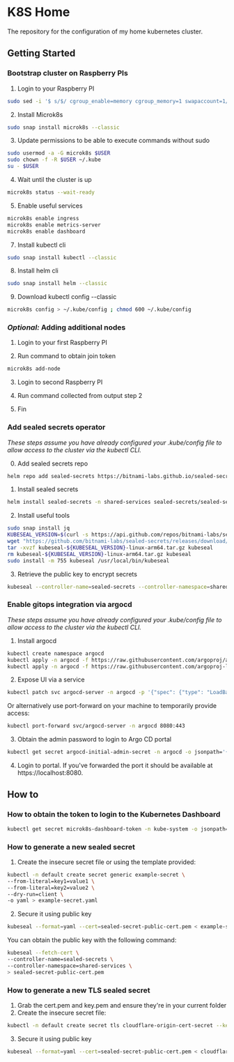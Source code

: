 # K8S Home

The repository for the configuration of my home kubernetes cluster.

## Getting Started

### Bootstrap cluster on Raspberry PIs

1. Login to your Raspberry PI
```bash
sudo sed -i '$ s/$/ cgroup_enable=memory cgroup_memory=1 swapaccount=1/' /boot/firmware/cmdline.txt
```

2. Install Microk8s
```bash
sudo snap install microk8s --classic
```

3. Update permissions to be able to execute commands without sudo
```bash
sudo usermod -a -G microk8s $USER
sudo chown -f -R $USER ~/.kube
su - $USER
```

4. Wait until the cluster is up
```bash
microk8s status --wait-ready
```

5. Enable useful services 
```bash
microk8s enable ingress 
microk8s enable metrics-server
microk8s enable dashboard
```

7. Install kubectl cli
```bash 
sudo snap install kubectl --classic
```

8. Install helm cli
```bash 
sudo snap install helm --classic
```

9. Download kubectl config --classic
```bash
microk8s config > ~/.kube/config ; chmod 600 ~/.kube/config
```

### _Optional:_ Adding additional nodes

1. Login to your first Raspberry PI

2. Run command to obtain join token
```bash
microk8s add-node 
```

3. Login to second Raspberry PI
   
4. Run command collected from output step 2 

5. Fin

### Add sealed secrets operator
_These steps assume you have already configured your .kube/config file to allow access to the cluster via the kubectl CLI._

0. Add sealed secrets repo
```bash
helm repo add sealed-secrets https://bitnami-labs.github.io/sealed-secrets
```
1. Install sealed secrets 
```bash
helm install sealed-secrets -n shared-services sealed-secrets/sealed-secrets --create-namespace
```

2. Install useful tools
```bash
sudo snap install jq
KUBESEAL_VERSION=$(curl -s https://api.github.com/repos/bitnami-labs/sealed-secrets/tags | jq -r '.[0].name' | cut -c 2-)
wget "https://github.com/bitnami-labs/sealed-secrets/releases/download/v${KUBESEAL_VERSION}/kubeseal-${KUBESEAL_VERSION}-linux-arm64.tar.gz"
tar -xvzf kubeseal-${KUBESEAL_VERSION}-linux-arm64.tar.gz kubeseal
rm kubeseal-${KUBESEAL_VERSION}-linux-arm64.tar.gz kubeseal
sudo install -m 755 kubeseal /usr/local/bin/kubeseal
```

3. Retrieve the public key to encrypt secrets
```bash
kubeseal --controller-name=sealed-secrets --controller-namespace=shared-services --fetch-cert > sealed-secret-public-key.pem
```

### Enable gitops integration via argocd
_These steps assume you have already configured your .kube/config file to allow access to the cluster via the kubectl CLI._

1. Install argocd
```bash
kubectl create namespace argocd
kubectl apply -n argocd -f https://raw.githubusercontent.com/argoproj/argo-cd/stable/manifests/install.yaml
kubectl apply -n argocd -f https://raw.githubusercontent.com/argoproj-labs/argocd-image-updater/stable/manifests/install.yaml
```

2. Expose UI via a service
```bash
kubectl patch svc argocd-server -n argocd -p '{"spec": {"type": "LoadBalancer"}}'
```
Or alternatively use port-forward on your machine to temporarily provide access:
```bash
kubectl port-forward svc/argocd-server -n argocd 8080:443
```

3. Obtain the admin password to login to Argo CD portal
```bash
kubectl get secret argocd-initial-admin-secret -n argocd -o jsonpath='{.data.password}' | base64 --decode ; echo
```

4. Login to portal. If you've forwarded the port it should be available at https://localhost:8080.

## How to

### How to obtain the token to login to the Kubernetes Dashboard

```bash
kubectl get secret microk8s-dashboard-token -n kube-system -o jsonpath={".data.token"} | base64 -d ; echo
```

### How to generate a new sealed secret

1. Create the insecure secret file or using the template provided:
```bash
kubectl -n default create secret generic example-secret \
--from-literal=key1=value1 \
--from-literal=key2=value2 \
--dry-run=client \
-o yaml > example-secret.yaml
```
2. Secure it using public key
```bash
kubeseal --format=yaml --cert=sealed-secret-public-cert.pem < example-secret.yaml > example-secret-sealed.yaml
```

You can obtain the public key with the following command:
```bash
kubeseal --fetch-cert \
--controller-name=sealed-secrets \
--controller-namespace=shared-services \
> sealed-secret-public-cert.pem
```
### How to generate a new TLS sealed secret

1. Grab the cert.pem and key.pem and ensure they're in your current folder
2. Create the insecure secret file:
```bash
kubectl -n default create secret tls cloudflare-origin-cert-secret --key key.pem --cert cert.pem --dry-run=client -o yaml > cloudflare-origin-cert-secret.yaml
```
3. Secure it using public key
```bash
kubeseal --format=yaml --cert=sealed-secret-public-cert.pem < cloudflare-origin-cert-secret.yaml > cloudflare-origin-cert-secret-sealed.yaml
```